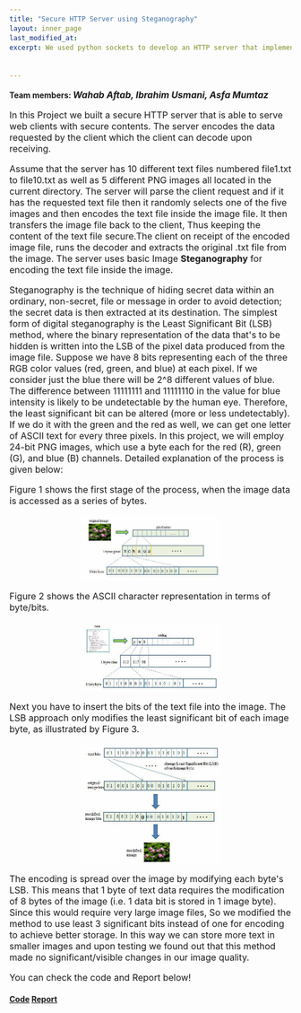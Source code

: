 ```yaml
---
title: "Secure HTTP Server using Steganography"
layout: inner_page
last_modified_at:
excerpt: We used python sockets to develop an HTTP server that implements Least 3 Bits Steganography to serve web clients with secure contents.


---
```

<style>
ul,li,p{font-size:16px;}  
  
img{     
display: block;
margin-left: auto;
margin-right: auto;
max-width: 50%;
max-height: 50%;
    }
</style>

<!-- <img src="/images/color_blind.jpg" class="center" width="400" height="400"> -->

<p class="inner-page">
<h4 style="display: inline;">Team members: <i style="font-size: 16px;">Wahab Aftab, Ibrahim Usmani, Asfa Mumtaz</i></h4>
</p>
<p class="inner-page">

In this Project we built a secure HTTP server that is able to serve web clients with secure contents. The server encodes the data requested by the client which the client can decode upon receiving.

</p>

<p class="inner-page">
Assume that the server has 10 different text files numbered file1.txt to file10.txt as well as 5 different PNG images all located in the current directory. The server will parse the client request and if it has the requested text file then it randomly selects one of the five images and then encodes the text file inside the image file. It then transfers the image file back to the client, Thus keeping the content of the text file secure.The client on receipt of the encoded image file, runs the decoder and extracts the original .txt file from the image. The server uses basic Image <b>Steganography</b> for encoding the text file inside the image.
</p>

<p class="inner-page">

Steganography is the technique of hiding secret data within an ordinary, non-secret, file or message in order to avoid detection; the secret data is then extracted at its destination. The simplest form of digital steganography is the Least Significant Bit (LSB) method, where the binary representation of the data that's to be hidden is written into the LSB of the pixel data produced from the image file. Suppose we have 8 bits representing each of the three RGB color values (red, green, and blue) at each pixel. If we consider just the blue there will be 2^8 different values of blue. The difference between 11111111 and 11111110 in the value for blue intensity is likely to be undetectable by the human eye. Therefore, the least significant bit can be altered (more or less undetectably). If we do it with the green and the red as well, we can get one letter of ASCII text for every three pixels. In this project, we will employ 24-bit PNG images, which use a byte each for the red (R), green (G), and blue (B) channels. Detailed explanation of the process is given below:

</p>


<p class="inner-page">
  

<p class="inner-page">Figure 1 shows the first stage of the process, when the image data is accessed as a series of bytes. </p>
<img  src="/images/steganography1.jpg" >

<p class="inner-page">Figure 2 shows the ASCII character representation in terms of byte/bits. </p>
<img src="/images/steganography2.jpg"  >

<p class="inner-page">Next you have to insert the bits of the text file into the image. The LSB approach only modifies the least significant bit of each image byte, as illustrated by Figure 3.</p>
<img src="/images/steganography3.jpg" >

</p>

<p class="inner-page">
The encoding is spread over the image by modifying each byte's LSB. This means that 1 byte of text data requires the modification of 8 bytes of the image (i.e. 1 data bit is stored in 1 image byte). Since this would require very large image files, So we modified the method to use least 3 significant bits instead of one for encoding to achieve better storage. In this way we can store more text in smaller images and upon testing we found out that this method made no significant/visible changes in our image quality.
</p>


<p class="inner-page">
You can check the code and Report below!
</p>
 
<h4><b><a href="https://github.com/wahabaftab/HTTP-Server-using-Steganography">Code</a>    <a href="/Documents/Project_Report_Steganography.pdf">Report</a></b></h4>





